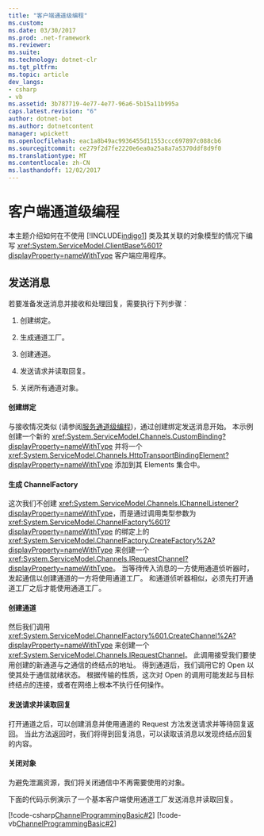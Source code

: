 ```yaml
---
title: "客户端通道级编程"
ms.custom: 
ms.date: 03/30/2017
ms.prod: .net-framework
ms.reviewer: 
ms.suite: 
ms.technology: dotnet-clr
ms.tgt_pltfrm: 
ms.topic: article
dev_langs:
- csharp
- vb
ms.assetid: 3b787719-4e77-4e77-96a6-5b15a11b995a
caps.latest.revision: "6"
author: dotnet-bot
ms.author: dotnetcontent
manager: wpickett
ms.openlocfilehash: eac1a8b49ac9936455d11553ccc697897c088cb6
ms.sourcegitcommit: ce279f2d7fe2220e6ea0a25a8a7a5370ddf8d9f0
ms.translationtype: MT
ms.contentlocale: zh-CN
ms.lasthandoff: 12/02/2017
---
```

# <a name="client-channel-level-programming"></a>客户端通道级编程
本主题介绍如何在不使用 [!INCLUDE[indigo1](../../../../includes/indigo1-md.md)] 类及其关联的对象模型的情况下编写 <xref:System.ServiceModel.ClientBase%601?displayProperty=nameWithType> 客户端应用程序。  
  
## <a name="sending-messages"></a>发送消息  
 若要准备发送消息并接收和处理回复，需要执行下列步骤：  
  
1.  创建绑定。  
  
2.  生成通道工厂。  
  
3.  创建通道。  
  
4.  发送请求并读取回复。  
  
5.  关闭所有通道对象。  
  
#### <a name="creating-a-binding"></a>创建绑定  
 与接收情况类似 (请参阅[服务通道级编程](../../../../docs/framework/wcf/extending/service-channel-level-programming.md))，通过创建绑定发送消息开始。 本示例创建一个新的 <xref:System.ServiceModel.Channels.CustomBinding?displayProperty=nameWithType> 并将一个 <xref:System.ServiceModel.Channels.HttpTransportBindingElement?displayProperty=nameWithType> 添加到其 Elements 集合中。  
  
#### <a name="building-a-channelfactory"></a>生成 ChannelFactory  
 这次我们不创建 <xref:System.ServiceModel.Channels.IChannelListener?displayProperty=nameWithType>，而是通过调用类型参数为 <xref:System.ServiceModel.ChannelFactory%601?displayProperty=nameWithType> 的绑定上的 <xref:System.ServiceModel.ChannelFactory.CreateFactory%2A?displayProperty=nameWithType> 来创建一个 <xref:System.ServiceModel.Channels.IRequestChannel?displayProperty=nameWithType>。 当等待传入消息的一方使用通道侦听器时，发起通信以创建通道的一方将使用通道工厂。 和通道侦听器相似，必须先打开通道工厂之后才能使用通道工厂。  
  
#### <a name="creating-a-channel"></a>创建通道  
 然后我们调用 <xref:System.ServiceModel.ChannelFactory%601.CreateChannel%2A?displayProperty=nameWithType> 来创建一个 <xref:System.ServiceModel.Channels.IRequestChannel>。 此调用接受我们要使用创建的新通道与之通信的终结点的地址。 得到通道后，我们调用它的 Open 以使其处于通信就绪状态。 根据传输的性质，这次对 Open 的调用可能发起与目标终结点的连接，或者在网络上根本不执行任何操作。  
  
#### <a name="sending-a-request-and-reading-the-reply"></a>发送请求并读取回复  
 打开通道之后，可以创建消息并使用通道的 Request 方法发送请求并等待回复返回。 当此方法返回时，我们将得到回复消息，可以读取该消息以发现终结点回复的内容。  
  
#### <a name="closing-objects"></a>关闭对象  
 为避免泄漏资源，我们将关闭通信中不再需要使用的对象。  
  
 下面的代码示例演示了一个基本客户端使用通道工厂发送消息并读取回复。  
  
 [!code-csharp[ChannelProgrammingBasic#2](../../../../samples/snippets/csharp/VS_Snippets_CFX/channelprogrammingbasic/cs/clientprogram.cs#2)]
 [!code-vb[ChannelProgrammingBasic#2](../../../../samples/snippets/visualbasic/VS_Snippets_CFX/channelprogrammingbasic/vb/clientprogram.vb#2)]
